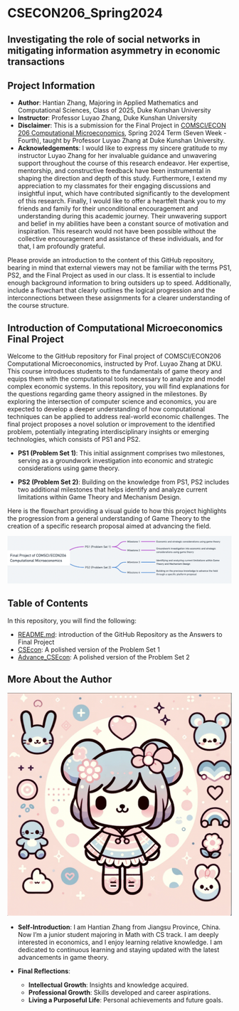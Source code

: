 # CSECON206_Spring2024

## Investigating the role of social networks in mitigating information asymmetry in economic transactions

## Project Information
- **Author**: Hantian Zhang, Majoring in Applied Mathematics and Computational Sciences, Class of 2025, Duke Kunshan University
- **Instructor**: Professor Luyao Zhang, Duke Kunshan University
- **Disclaimer**: This is a submission for the Final Project in [COMSCI/ECON 206 Computational Microeconomics](https://ms.pubpub.org/), Spring 2024 Term (Seven Week - Fourth), taught by Professor Luyao Zhang at Duke Kunshan University.
- **Acknowledgements**: I would like to express my sincere gratitude to my instructor Luyao Zhang for her invaluable guidance and unwavering support throughout the course of this research endeavor. Her expertise, mentorship, and constructive feedback have been instrumental in shaping the direction and depth of this study. Furthermore, I extend my appreciation to my classmates for their engaging discussions and insightful input, which have contributed significantly to the development of this research. Finally, I would like to offer a heartfelt thank you to my friends and family for their unconditional encouragement and understanding during this academic journey. Their unwavering support and belief in my abilities have been a constant source of motivation and inspiration. This research would not have been possible without the collective encouragement and assistance of these individuals, and for that, I am profoundly grateful.

Please provide an introduction to the content of this GitHub repository, bearing in mind that external viewers may not be familiar with the terms PS1, PS2, and the Final Project as used in our class. It is essential to include enough background information to bring outsiders up to speed. Additionally, include a flowchart that clearly outlines the logical progression and the interconnections between these assignments for a clearer understanding of the course structure.


## Introduction of Computational Microeconomics Final Project

Welcome to the GitHub repository for Final project of COMSCI/ECON206 Computational Microeconomics, instructed by Prof. Luyao Zhang at DKU. This course introduces students to the fundamentals of game theory and equips them with the computational tools necessary to analyze and model complex economic systems. In this repository, you will find explanations for the questions regarding game theory assigned in the milestones. By exploring the intersection of computer science and economics, you are expected to develop a deeper understanding of how computational techniques can be applied to address real-world economic challenges. The final project proposes a novel solution or improvement to the identified problem, potentially integrating interdisciplinary insights or emerging technologies, which consists of PS1 and PS2.

- **PS1 (Problem Set 1)**: This initial assignment comprises two milestones, serving as a groundwork investigation into economic and strategic considerations using game theory.

- **PS2 (Problem Set 2)**: Building on the knowledge from PS1, PS2 includes two additional milestones that helps identify and analyze current limitations within Game Theory and Mechanism Design. 

Here is the flowchart providing a visual guide to how this project highlights the progression from a general understanding of Game Theory to the creation of a specific research proposal aimed at advancing the field. 

![Flowchart](flow_chart.png)

## Table of Contents

In this repository, you will find the following:

- [README.md](README.md): introduction of the GitHub Repository as the Answers to Final Project
- [CSEcon](CSEcon/README.md): A polished version of the Problem Set 1
- [Advance_CSEcon](Advance_CSEcon/README.md): A polished version of the Problem Set 2

## More About the Author
![Headshot](image.png)
- **Self-Introduction**: I am Hantian Zhang from Jiangsu Province, China. Now I’m a junior student majoring in Math with CS track. I am deeply interested in economics, and I enjoy learning relative knowledge. I am dedicated to continuous learning and staying updated with the latest advancements in game theory. 

- **Final Reflections**: 
  - **Intellectual Growth**: Insights and knowledge acquired.
  - **Professional Growth**: Skills developed and career aspirations.
  - **Living a Purposeful Life**: Personal achievements and future goals.
